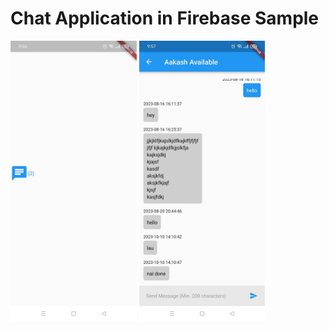 # Chat Application in Firebase Sample

<div float="right">
  <img src="assets/1.jpg" width="40%"  style="display:inline;"/>
  <img src="assets/2.jpg" width="40%" style="display:inline;" />
</div>

<!-- ![First Image](https://github.com/aakashstha/chatApp_firebase_sample/blob/main/assets/1.jpg?raw=true) -->
